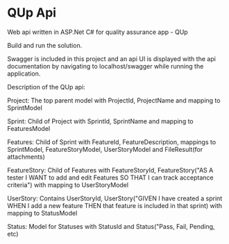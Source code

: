 # QUp Api
Web api written in ASP.Net C# for quality assurance app - QUp

Build and run the solution.

Swagger is included in this project and an api UI is displayed with the api documentation by navigating to localhost/swagger while running the application.

Description of the QUp api:

Project: The top parent model with ProjectId, ProjectName and mapping to SprintModel

Sprint: Child of Project with SprintId, SprintName and mapping to FeaturesModel

Features: Child of Sprint with FeatureId, FeatureDescription, mappings to SprintModel, FeatureStoryModel, UserStoryModel and FileResult(for attachments)

FeatureStory: Child of Features with FeatureStoryId, FeatureStory("AS A tester I WANT to add and edit Features SO THAT I can track acceptance criteria") with mapping to UserStoryModel

UserStory: Contains UserStoryId, UserStory("GIVEN I have created a sprint WHEN I add a new feature THEN that feature is included in that sprint) with mapping to StatusModel

Status: Model for Statuses with StatusId and Status("Pass, Fail, Pending, etc)

